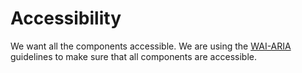 # Accessibility

We want all the components accessible. We are using the [WAI-ARIA](https://www.w3.org/WAI/standards-guidelines/aria/) guidelines to make sure that all components are accessible.